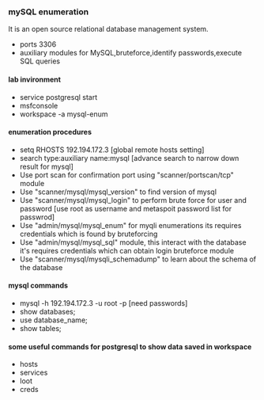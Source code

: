 ### mySQL enumeration
It is an open source relational database management system.
- ports 3306
- auxiliary modules for MySQL,bruteforce,identify passwords,execute SQL queries
#### lab invironment
- service postgresql start
- msfconsole
- workspace -a mysql-enum
#### enumeration procedures
- setq RHOSTS 192.194.172.3 [global remote  hosts setting]
- search type:auxiliary name:mysql [advance search to narrow down result for mysql]
- Use port scan for confirmation port using "scanner/portscan/tcp" module
- Use "scanner/mysql/mysql_version" to find version of mysql
- Use "scanner/mysql/mysql_login" to perform brute force for user and password [use root as username and metaspoit password list for passwrod]
- Use "admin/mysql/mysql_enum" for myqli enumerations its requires credentials which is found by bruteforcing
- Use "admin/mysql/mysql_sql" module, this interact with the database it's requires credentials which can obtain login bruteforce module
- Use "scanner/mysql/mysqli_schemadump" to learn about the schema of the database
#### mysql commands
- mysql -h 192.194.172.3 -u root -p [need passwords]
- show databases;
- use database_name;
- show tables;
  

#### some useful commands for postgresql to show data saved in workspace
- hosts
- services
- loot
- creds
